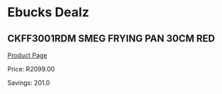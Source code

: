 
# Ebucks Dealz
## CKFF3001RDM SMEG FRYING PAN 30CM RED
[Product Page](https://www.ebucks.com/web/shop/productSelected.do?prodId=1170697878&catId=1196428103)

Price: R2099.00

Savings: 201.0


	